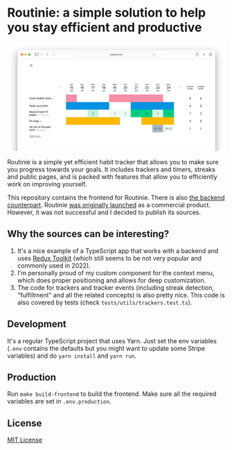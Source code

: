 # Routinie: a simple solution to help you stay efficient and productive

![Routinie](./extras/routinie.jpg)

Routinie is a simple yet efficient habit tracker that allows you to make sure you progress towards your goals. 
It includes trackers and timers, streaks and public pages, and is packed with features that allow you to efficiently work on improving yourself.

This repository contains the frontend for Routinie. There is also [the backend counterpart](http://github.com/alwx/routinie-backend).
Routinie [was originally launched](https://www.producthunt.com/products/routinie) as a commercial product. However, it was not successful and I decided to publish its sources.

## Why the sources can be interesting?

1. It's a nice example of a TypeScript app that works with a backend and uses [Redux Toolkit](https://redux-toolkit.js.org) (which still seems to be not very popular and commonly used in 2022).
1. I'm personally proud of my custom component for the context menu, which does proper positioning and allows for deep customization.
1. The code for trackers and tracker events (including streak detection, "fulfillment" and all the related concepts) is also pretty nice. This code is also covered by tests (check `tests/utils/trackers.test.ts`).

## Development

It's a regular TypeScript project that uses Yarn. Just set the env variables (`.env` contains the defaults but you might want to update some Stripe variables) and do `yarn install` and `yarn run`.

## Production

Run `make build-frontend` to build the frontend. Make sure all the required variables are set in `.env.production`.

## License

[MIT License](./LICENSE.txt)
